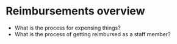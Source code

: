 # Reimbursements overview

- What is the process for expensing things?
- What is the process of getting reimbursed as a staff member?